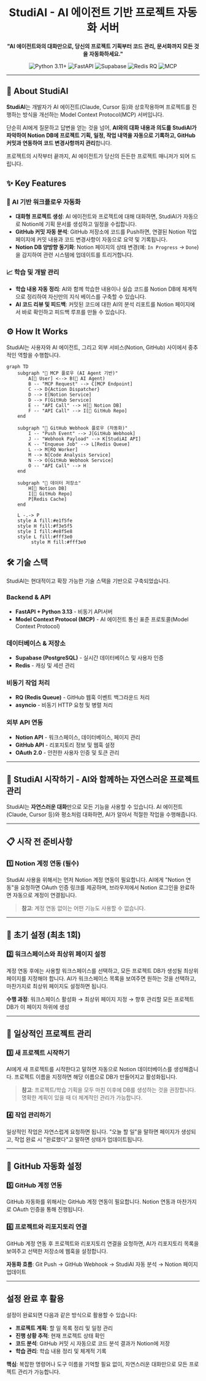 <h1 align="center">StudiAI - AI 에이전트 기반 프로젝트 자동화 서버</h1>
<p align="center">
  <strong>"AI 에이전트와의 대화만으로, 당신의 프로젝트 기획부터 코드 관리, 문서화까지 모든 것을 자동화하세요."</strong>
</p>
<p align="center">
  <img src="https://img.shields.io/badge/Python-3.11+-blue.svg" alt="Python 3.11+">
  <img src="https://img.shields.io/badge/Framework-FastAPI-green.svg" alt="FastAPI">
  <img src="https://img.shields.io/badge/Database-Supabase-orange.svg" alt="Supabase">
  <img src="https://img.shields.io/badge/Async_Worker-Redis_RQ-red.svg" alt="Redis RQ">
  <img src="https://img.shields.io/badge/Protocol-MCP-lightgrey.svg" alt="MCP">
</p>

---

## 🚀 About StudiAI

**StudiAI**는 개발자가 AI 에이전트(Claude, Cursor 등)와 상호작용하며 프로젝트를 진행하는 방식을 개선하는 Model Context Protocol(MCP) 서버입니다.

단순히 AI에게 질문하고 답변을 얻는 것을 넘어, **AI와의 대화 내용과 의도를 StudiAI가 파악하여 Notion DB에 프로젝트 기획, 일정, 작업 내역을 자동으로 기록하고, GitHub 커밋과 연동하여 코드 변경사항까지 관리**합니다.

프로젝트의 시작부터 끝까지, AI 에이전트가 당신의 든든한 프로젝트 매니저가 되어 드립니다.

## ✨ Key Features

### 🤖 AI 기반 워크플로우 자동화
- **대화형 프로젝트 생성**: AI 에이전트와 프로젝트에 대해 대화하면, StudiAI가 자동으로 Notion에 기획 문서를 생성하고 일정을 수립합니다.
- **GitHub 커밋 자동 분석**: GitHub 저장소에 코드를 Push하면, 연결된 Notion 작업 페이지에 커밋 내용과 코드 변경사항이 자동으로 요약 및 기록됩니다.
- **Notion DB 양방향 동기화**: Notion 페이지의 상태 변경(예: `In Progress` → `Done`)을 감지하여 관련 시스템에 업데이트를 트리거합니다.

### 📈 학습 및 개발 관리
- **학습 내용 자동 정리**: AI와 함께 학습한 내용이나 실습 코드를 Notion DB에 체계적으로 정리하여 자신만의 지식 베이스를 구축할 수 있습니다.
- **AI 코드 리뷰 및 피드백**: 커밋된 코드에 대한 AI의 분석 리포트를 Notion 페이지에서 바로 확인하고 피드백 루프를 만들 수 있습니다.

## ⚙️ How It Works

StudiAI는 사용자와 AI 에이전트, 그리고 외부 서비스(Notion, GitHub) 사이에서 중추적인 역할을 수행합니다.

```mermaid
graph TD
    subgraph "🤖 MCP 플로우 (AI Agent 기반)"
        A[👤 User] <--> B(🤖 AI Agent)
        B -- "MCP Request" --> C[MCP Endpoint]
        C --> D{Action Dispatcher}
        D --> E[Notion Service]
        D --> F[GitHub Service]
        E -- "API Call" --> H[📔 Notion DB]
        F -- "API Call" --> I[🐙 GitHub Repo]
    end

    subgraph "🔄 GitHub Webhook 플로우 (자동화)"
        I -- "Push Event" --> J[GitHub Webhook]
        J -- "Webhook Payload" --> K[StudiAI API]
        K -- "Enqueue Job" --> L[Redis Queue]
        L --> M[RQ Worker]
        M --> N[Code Analysis Service]
        N --> O[GitHub Webhook Service]
        O -- "API Call" --> H
    end

    subgraph "💾 데이터 저장소"
        H[📔 Notion DB]
        I[🐙 GitHub Repo]
        P[Redis Cache]
    end

    L -.-> P
    style A fill:#e1f5fe
    style H fill:#f3e5f5
    style I fill:#e8f5e8
    style L fill:#fff3e0
         style M fill:#fff3e0
```

## 🛠️ 기술 스택

StudiAI는 현대적이고 확장 가능한 기술 스택을 기반으로 구축되었습니다.

### **Backend & API**
- **FastAPI + Python 3.13** - 비동기 API서버
- **Model Context Protocol (MCP)** - AI 에이전트 통신 표준 프로토콜(Model Context Protocol)

### **데이터베이스 & 저장소**
- **Supabase (PostgreSQL)** - 실시간 데이터베이스 및 사용자 인증
- **Redis** - 캐싱 및 세션 관리

### **비동기 작업 처리**
- **RQ (Redis Queue)** - GitHub 웹훅 이벤트 백그라운드 처리
- **asyncio** - 비동기 HTTP 요청 및 병렬 처리

### **외부 API 연동**
- **Notion API** - 워크스페이스, 데이터베이스, 페이지 관리
- **GitHub API** - 리포지토리 정보 및 웹훅 설정
- **OAuth 2.0** - 안전한 사용자 인증 및 토큰 관리

---

## 🚀 StudiAI 시작하기 - AI와 함께하는 자연스러운 프로젝트 관리

StudiAI는 **자연스러운 대화**만으로 모든 기능을 사용할 수 있습니다. AI 에이전트(Claude, Cursor 등)와 평소처럼 대화하면, AI가 알아서 적절한 작업을 수행해줍니다.

---

## 📋 **시작 전 준비사항**

### **1️⃣ Notion 계정 연동 (필수)**
StudiAI 사용을 위해서는 먼저 Notion 계정 연동이 필요합니다. AI에게 "Notion 연동"을 요청하면 OAuth 인증 링크를 제공하며, 브라우저에서 Notion 로그인을 완료하면 자동으로 계정이 연결됩니다.

> **참고**: 계정 연동 없이는 어떤 기능도 사용할 수 없습니다.

---

## 🎯 **초기 설정 (최초 1회)**

### **2️⃣ 워크스페이스와 최상위 페이지 설정**
계정 연동 후에는 사용할 워크스페이스를 선택하고, 모든 프로젝트 DB가 생성될 최상위 페이지를 지정해야 합니다. AI가 워크스페이스 목록을 보여주면 원하는 것을 선택하고, 마찬가지로 최상위 페이지도 설정하면 됩니다.

**수행 과정**: 워크스페이스 활성화 → 최상위 페이지 지정 → 향후 관리할 모든 프로젝트 DB가 이 페이지 하위에 생성

---

## 📂 **일상적인 프로젝트 관리**

### **3️⃣ 새 프로젝트 시작하기**
AI에게 새 프로젝트를 시작한다고 말하면 자동으로 Notion 데이터베이스를 생성해줍니다. 프로젝트 이름을 지정하면 해당 이름으로 DB가 만들어지고 활성화됩니다.

> **참고**: 프로젝트/학습 기획을 모두 마친 이후에 DB를 생성하는 것을 권장합니다. 명확한 계획이 있을 때 더 체계적인 관리가 가능합니다. 

### **4️⃣ 작업 관리하기**
일상적인 작업은 자연스럽게 요청하면 됩니다. "오늘 할 일"을 말하면 페이지가 생성되고, 작업 완료 시 "완료했다"고 말하면 상태가 업데이트됩니다.

---

## 🔗 **GitHub 자동화 설정**

### **5️⃣ GitHub 계정 연동**
GitHub 자동화를 위해서는 GitHub 계정 연동이 필요합니다. Notion 연동과 마찬가지로 OAuth 인증을 통해 진행됩니다.

### **6️⃣ 프로젝트와 리포지토리 연결**
GitHub 계정 연동 후 프로젝트와 리포지토리 연결을 요청하면, AI가 리포지토리 목록을 보여주고 선택한 저장소에 웹훅을 설정합니다.

**자동화 흐름**: Git Push → GitHub Webhook → StudiAI 자동 분석 → Notion 페이지 업데이트

---

## **설정 완료 후 활용**

설정이 완료되면 다음과 같은 방식으로 활용할 수 있습니다:
- **프로젝트 계획**: 할 일 목록 정리 및 일정 관리
- **진행 상황 추적**: 현재 프로젝트 상태 확인
- **코드 분석**: GitHub 커밋 시 자동으로 코드 분석 결과가 Notion에 저장
- **학습 관리**: 학습 내용 정리 및 체계적 기록

**핵심**: 복잡한 명령어나 도구 이름을 기억할 필요 없이, 자연스러운 대화만으로 모든 프로젝트 관리가 가능합니다.
